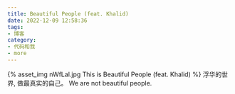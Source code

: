 ```yaml
---
title: Beautiful People (feat. Khalid)
date: 2022-12-09 12:58:36
tags:
- 博客
category:
- 代码和我
- more
---
```

{% asset_img nWfLal.jpg This is Beautiful People (feat. Khalid) %}
浮华的世界, 做最真实的自己。  We are not beautiful people.